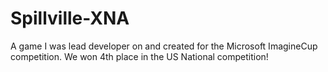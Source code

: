Spillville-XNA
==============

A game I was lead developer on and created for the Microsoft ImagineCup competition. We won 4th place in the US National competition!
